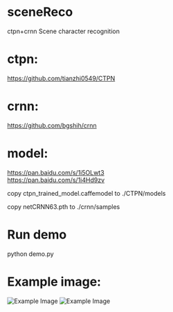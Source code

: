  sceneReco
=================================== 
ctpn+crnn Scene character recognition

# ctpn:

   https://github.com/tianzhi0549/CTPN
	
# crnn:

   https://github.com/bgshih/crnn

# model:

  https://pan.baidu.com/s/1i5OLwt3  
  https://pan.baidu.com/s/1i4Hd9zv 
  
  copy ctpn_trained_model.caffemodel to ./CTPN/models
  
  copy netCRNN63.pth to ./crnn/samples
   
# Run demo

  python demo.py
  
  
# Example image:

![Example Image](./01.jpg)
![Example Image](./03.jpg)
